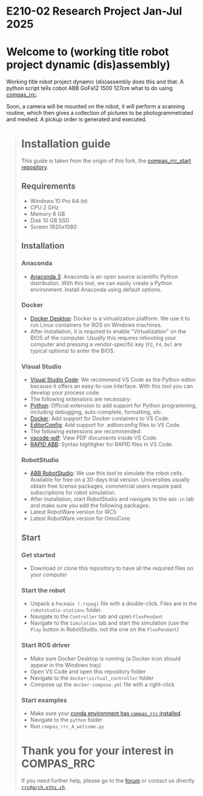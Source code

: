 # E210-02 Research Project Jan-Jul 2025

# Welcome to (working title robot project dynamic (dis)assembly)

Working title robot project dynamic (dis)assembly does this and that.
A python script tells cobot ABB GoFa12 1500 127cm what to do using [compas_rrc](https://github.com/compas-rrc/compas_rrc).

Soon, a camera will be mounted on the robot, it will perform a scanning routine, which then gives a collection of pictures to be photogrammetrated and meshed. A pickup order is generated and executed.





># Installation guide
>
>This guide is taken from the origin of this fork, the [compas_rrc_start repository](https://github.com/compas-rrc/compas_rrc_start).
>
>## Requirements
>
>* Windows 10 Pro 64-bit
>* CPU 2 GHz
>* Memory 8 GB
>* Disk 10 GB SSD
>* Screen 1920x1080
>
>## Installation
>
>### Anaconda
>
>* [Anaconda 3](https://www.anaconda.com/products/individual#Downloads): Anaconda is an open source scientific Python distribution. With this tool, we can easily create a Python environment. Install Anaconda using default options.
>
>### Docker
>* [Docker Desktop](https://www.docker.com/products/docker-desktop): Docker is a virtualization platform. We use it to run Linux containers for ROS on Windows machines. 
>* After installation, it is required to enable "Virtualization" on the BIOS of the computer. Usually this requires rebooting your computer and pressing a vendor-specific key (`F2`, `F4`, `Del` are typical options) to enter the BIOS.
>
>### Visual Studio
>
>* [Visual Studio Code](https://code.visualstudio.com/): We recommend VS Code as the Python editor because it offers an easy-to-use interface. With this tool you can develop your process code. 
>* The following extensions are necessary:
>  * [Python](https://marketplace.visualstudio.com/items?itemName=ms-python.python): Official extension to add support for Python programming, including debugging, auto-complete, formatting, etc.
>  * [Docker](https://marketplace.visualstudio.com/items?itemName=ms-azuretools.vscode-docker): Add support for Docker containers to VS Code.
>  * [EditorConfig](https://marketplace.visualstudio.com/items?itemName=EditorConfig.EditorConfig): Add support for .editorconfig files to VS Code.
>* The following extensions are recommended:
>  * [vscode-pdf](https://marketplace.visualstudio.com/items?itemName=tomoki1207.pdf): View PDF documents inside VS Code.
>  * [RAPID ABB](https://marketplace.visualstudio.com/items?itemName=abed.vscode-rapid): Syntax highligher for RAPID files in VS Code.
>
>### RobotStudio
>
>* [ABB RobotStudio](https://new.abb.com/products/robotics/robotstudio): We use this tool to simulate the robot cells. Available for free on a 30-days trial version. Universities usually obtain free license packages, commercial users require paid subscriptions for robot simulation.
>* After installation, start RobotStudio and navigate to the `Add-in` tab and make sure you add the following packages:
>  * Latest RobotWare version for IRC5
>  * Latest RobotWare version for OmniCore
>
>## Start
>
>### Get started
>
>* Download or clone this repository to have all the required files on your computer
>
>### Start the robot
>
>* Unpack a `Pack&Go (.rspag)` file with a double-click. Files are in the `robotstudio-stations` folder.
>* Navigate to the `Controller` tab and open `FlexPendant`
>* Navigate to the `Simulation` tab and start the simulation (use the `Play` button in RobotStudio, not the one on the `FlexPendant`)
>
>### Start ROS driver
>
>* Make sure Docker Desktop is running (a Docker icon should appear in the Windows tray)
>* Open VS Code and open this repository folder
>* Navigate to the `docker\virtual_controller` folder
>* Compose up the `docker-compose.yml` file with a right-click
>
>### Start examples
>
>* Make sure your [conda environment has `compas_rrc` installed](https://github.com/compas-rrc/compas_rrc#installation).
>* Navigate to the `python` folder
>* Run `compas_rrc_A_welcome.py`
>
># Thank you for your interest in COMPAS_RRC
>
> If you need further help, please go to the [forum](https://forum.compas-framework.org/c/compas-rrc) or contact us directly [`rrc@arch.ethz.ch`](mailto:rrc@arch.ethz.ch).
 
